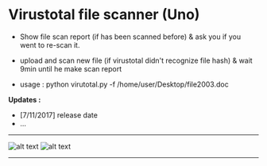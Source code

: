 # Virustotal file scanner (Uno)

* Show file scan report (if has been scanned before)
& ask you if you went to re-scan it.
* upload and scan new file (if virustotal didn't recognize file hash)
& wait 9min until he make scan report

* usage : python virutotal.py -f /home/user/Desktop/file2003.doc

**Updates :**
- [7/11/2017] release date
- ...
 ________________________________________________________________________
![alt text](https://i.imgur.com/3UfWuR1.png)
![alt text](https://i.imgur.com/bggQ3CW.png)
_________________________________________________________________________


